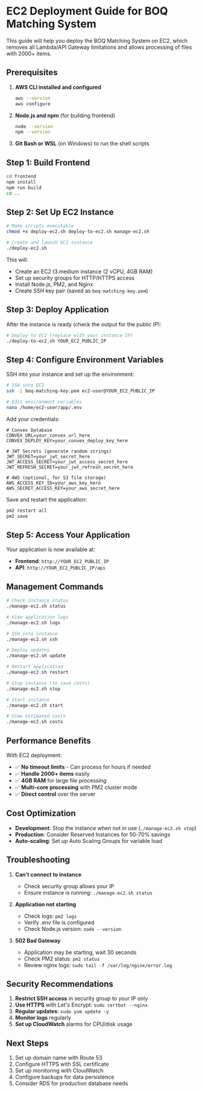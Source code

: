 # EC2 Deployment Guide for BOQ Matching System

This guide will help you deploy the BOQ Matching System on EC2, which removes all Lambda/API Gateway limitations and allows processing of files with 2000+ items.

## Prerequisites

1. **AWS CLI installed and configured**
   ```bash
   aws --version
   aws configure
   ```

2. **Node.js and npm** (for building frontend)
   ```bash
   node --version
   npm --version
   ```

3. **Git Bash or WSL** (on Windows) to run the shell scripts

## Step 1: Build Frontend

```bash
cd frontend
npm install
npm run build
cd ..
```

## Step 2: Set Up EC2 Instance

```bash
# Make scripts executable
chmod +x deploy-ec2.sh deploy-to-ec2.sh manage-ec2.sh

# Create and launch EC2 instance
./deploy-ec2.sh
```

This will:
- Create an EC2 t3.medium instance (2 vCPU, 4GB RAM)
- Set up security groups for HTTP/HTTPS access
- Install Node.js, PM2, and Nginx
- Create SSH key pair (saved as `boq-matching-key.pem`)

## Step 3: Deploy Application

After the instance is ready (check the output for the public IP):

```bash
# Deploy to EC2 (replace with your instance IP)
./deploy-to-ec2.sh YOUR_EC2_PUBLIC_IP
```

## Step 4: Configure Environment Variables

SSH into your instance and set up the environment:

```bash
# SSH into EC2
ssh -i boq-matching-key.pem ec2-user@YOUR_EC2_PUBLIC_IP

# Edit environment variables
nano /home/ec2-user/app/.env
```

Add your credentials:
```env
# Convex Database
CONVEX_URL=your_convex_url_here
CONVEX_DEPLOY_KEY=your_convex_deploy_key_here

# JWT Secrets (generate random strings)
JWT_SECRET=your_jwt_secret_here
JWT_ACCESS_SECRET=your_jwt_access_secret_here
JWT_REFRESH_SECRET=your_jwt_refresh_secret_here

# AWS (optional, for S3 file storage)
AWS_ACCESS_KEY_ID=your_aws_key_here
AWS_SECRET_ACCESS_KEY=your_aws_secret_here
```

Save and restart the application:
```bash
pm2 restart all
pm2 save
```

## Step 5: Access Your Application

Your application is now available at:
- **Frontend**: `http://YOUR_EC2_PUBLIC_IP`
- **API**: `http://YOUR_EC2_PUBLIC_IP/api`

## Management Commands

```bash
# Check instance status
./manage-ec2.sh status

# View application logs
./manage-ec2.sh logs

# SSH into instance
./manage-ec2.sh ssh

# Deploy updates
./manage-ec2.sh update

# Restart application
./manage-ec2.sh restart

# Stop instance (to save costs)
./manage-ec2.sh stop

# Start instance
./manage-ec2.sh start

# View estimated costs
./manage-ec2.sh costs
```

## Performance Benefits

With EC2 deployment:
- ✅ **No timeout limits** - Can process for hours if needed
- ✅ **Handle 2000+ items** easily
- ✅ **4GB RAM** for large file processing
- ✅ **Multi-core processing** with PM2 cluster mode
- ✅ **Direct control** over the server

## Cost Optimization

- **Development**: Stop the instance when not in use (`./manage-ec2.sh stop`)
- **Production**: Consider Reserved Instances for 50-70% savings
- **Auto-scaling**: Set up Auto Scaling Groups for variable load

## Troubleshooting

1. **Can't connect to instance**
   - Check security group allows your IP
   - Ensure instance is running: `./manage-ec2.sh status`

2. **Application not starting**
   - Check logs: `pm2 logs`
   - Verify .env file is configured
   - Check Node.js version: `node --version`

3. **502 Bad Gateway**
   - Application may be starting, wait 30 seconds
   - Check PM2 status: `pm2 status`
   - Review nginx logs: `sudo tail -f /var/log/nginx/error.log`

## Security Recommendations

1. **Restrict SSH access** in security group to your IP only
2. **Use HTTPS** with Let's Encrypt: `sudo certbot --nginx`
3. **Regular updates**: `sudo yum update -y`
4. **Monitor logs** regularly
5. **Set up CloudWatch** alarms for CPU/disk usage

## Next Steps

1. Set up domain name with Route 53
2. Configure HTTPS with SSL certificate
3. Set up monitoring with CloudWatch
4. Configure backups for data persistence
5. Consider RDS for production database needs